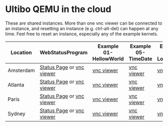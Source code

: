 Ultibo QEMU in the cloud
========================

These are shared instances. More than one vnc viewer can be connected to an instance, and resetting an instance (e.g. ctrl-alt-del) can happen at any time. Feel free to reset an instance, especially any of the example kernels.

|Location|WebStatusProgram|Example 01-HellowWorld|Example 05-TimeDate|Example 09-LogOutput|Example 17-TextEditor|
|-|-|-|-|-|-|
|Amsterdam|[Status Page](http://108.61.117.135:5570/status/about) or [vnc viewer](http://novnc.com/noVNC/vnc_auto.html?host=108.61.117.135&port=5770&reconnect=1&reconnect_delay=5000)|[vnc viewer](http://novnc.com/noVNC/vnc_auto.html?host=108.61.117.135&port=5775&reconnect=1&reconnect_delay=5000)|[vnc viewer](http://novnc.com/noVNC/vnc_auto.html?host=108.61.117.135&port=5771&reconnect=1&reconnect_delay=5000)|[vnc viewer](http://novnc.com/noVNC/vnc_auto.html?host=108.61.117.135&port=5772&reconnect=1&reconnect_delay=5000)|[vnc viewer](http://novnc.com/noVNC/vnc_auto.html?host=108.61.117.135&port=5774&reconnect=1&reconnect_delay=5000)|
|Atlanta|[Status Page](http://45.32.223.179:5570/status/about) or [vnc viewer](http://novnc.com/noVNC/vnc_auto.html?host=45.32.223.179&port=5770&reconnect=1&reconnect_delay=5000)|[vnc viewer](http://novnc.com/noVNC/vnc_auto.html?host=45.32.223.179&port=5775&reconnect=1&reconnect_delay=5000)|[vnc viewer](http://novnc.com/noVNC/vnc_auto.html?host=45.32.223.179&port=5771&reconnect=1&reconnect_delay=5000)|[vnc viewer](http://novnc.com/noVNC/vnc_auto.html?host=45.32.223.179&port=5772&reconnect=1&reconnect_delay=5000)|[vnc viewer](http://novnc.com/noVNC/vnc_auto.html?host=45.32.223.179&port=5774&reconnect=1&reconnect_delay=5000)|
|Paris|[Status Page](http://45.63.115.228:5570/status/about) or [vnc viewer](http://novnc.com/noVNC/vnc_auto.html?host=45.63.115.228&port=5770&reconnect=1&reconnect_delay=5000)|[vnc viewer](http://novnc.com/noVNC/vnc_auto.html?host=45.63.115.228&port=5775&reconnect=1&reconnect_delay=5000)|[vnc viewer](http://novnc.com/noVNC/vnc_auto.html?host=45.63.115.228&port=5771&reconnect=1&reconnect_delay=5000)|[vnc viewer](http://novnc.com/noVNC/vnc_auto.html?host=45.63.115.228&port=5772&reconnect=1&reconnect_delay=5000)|[vnc viewer](http://novnc.com/noVNC/vnc_auto.html?host=45.63.115.228&port=5774&reconnect=1&reconnect_delay=5000)|
|Sydney|[Status Page](http://104.156.232.107:5570/status/about) or [vnc viewer](http://novnc.com/noVNC/vnc_auto.html?host=104.156.232.107&port=5770&reconnect=1&reconnect_delay=5000)|[vnc viewer](http://novnc.com/noVNC/vnc_auto.html?host=104.156.232.107&port=5775&reconnect=1&reconnect_delay=5000)|[vnc viewer](http://novnc.com/noVNC/vnc_auto.html?host=104.156.232.107&port=5771&reconnect=1&reconnect_delay=5000)|[vnc viewer](http://novnc.com/noVNC/vnc_auto.html?host=104.156.232.107&port=5772&reconnect=1&reconnect_delay=5000)|[vnc viewer](http://novnc.com/noVNC/vnc_auto.html?host=104.156.232.107&port=5774&reconnect=1&reconnect_delay=5000)|
